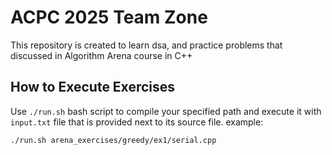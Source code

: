 # ACPC 2025 Team Zone
This repository is created to learn dsa, and practice problems that discussed in Algorithm Arena course in C++

## How to Execute Exercises
Use `./run.sh` bash script to compile your specified path and execute it with `input.txt` file that is provided next to its source file. example:
```shell
./run.sh arena_exercises/greedy/ex1/serial.cpp
```
